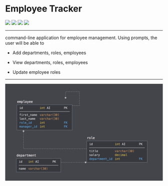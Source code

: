 # Employee Tracker
![](https://img.shields.io/badge/license-mit-brightgreen?style=plastic)  ![](https://img.shields.io/badge/Program-MySQL-blue?style=plastic)  ![](https://img.shields.io/badge/Program-Node.js-blue?style=plastic)  ![](https://img.shields.io/badge/dependency-Inquirer-red?style=plastic)

---
command-line application for employee management. Using prompts, the user will be able to 
  * Add departments, roles, employees

  * View departments, roles, employees

  * Update employee roles
---
![Database Schema](Assets/schema.png)

